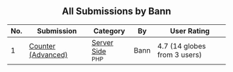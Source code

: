 ﻿<div align="center">

## All Submissions by Bann

</div>

No.  | Submission | Category | By   | User Rating
---- | ---------- | -------- | ---- | -----------
1 | [Counter \(Advanced\)<br />](https://github.com/Planet-Source-Code/bann-counter-advanced__8-233) | [Server Side<br /><sup>PHP</sup>](../ByCategory/server-side__8-31.md) | Bann | 4.7 (14 globes from 3 users)
